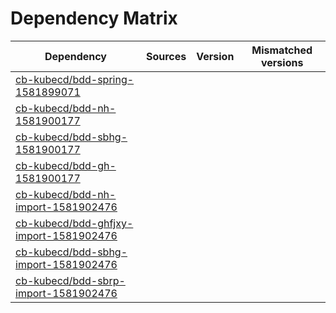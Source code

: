 # Dependency Matrix

Dependency | Sources | Version | Mismatched versions
---------- | ------- | ------- | -------------------
[cb-kubecd/bdd-spring-1581899071](https://github.com/cb-kubecd/bdd-spring-1581899071.git) |  | []() | 
[cb-kubecd/bdd-nh-1581900177](https://github.com/cb-kubecd/bdd-nh-1581900177.git) |  | []() | 
[cb-kubecd/bdd-sbhg-1581900177](https://github.com/cb-kubecd/bdd-sbhg-1581900177.git) |  | []() | 
[cb-kubecd/bdd-gh-1581900177](https://github.com/cb-kubecd/bdd-gh-1581900177.git) |  | []() | 
[cb-kubecd/bdd-nh-import-1581902476](https://github.com/cb-kubecd/bdd-nh-import-1581902476.git) |  | []() | 
[cb-kubecd/bdd-ghfjxy-import-1581902476](https://github.com/cb-kubecd/bdd-ghfjxy-import-1581902476.git) |  | []() | 
[cb-kubecd/bdd-sbhg-import-1581902476](https://github.com/cb-kubecd/bdd-sbhg-import-1581902476.git) |  | []() | 
[cb-kubecd/bdd-sbrp-import-1581902476](https://github.com/cb-kubecd/bdd-sbrp-import-1581902476.git) |  | []() | 
